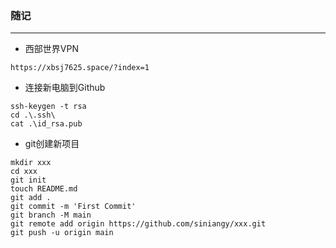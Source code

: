 ### 随记

---

- 西部世界VPN

```
https://xbsj7625.space/?index=1
```

- 连接新电脑到Github

```
ssh-keygen -t rsa
cd .\.ssh\
cat .\id_rsa.pub
```

- git创建新项目

```
mkdir xxx
cd xxx
git init 
touch README.md
git add .
git commit -m 'First Commit'
git branch -M main
git remote add origin https://github.com/siniangy/xxx.git
git push -u origin main
```